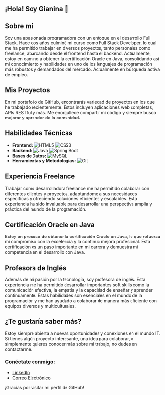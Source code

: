 ## ¡Hola! Soy Gianina 👋

## Sobre mí
Soy una apasionada programadora con un enfoque en el desarrollo Full Stack. Hace dos años culminé mi curso como Full Stack Developer, lo cual me ha permitido trabajar en diversos proyectos, tanto personales como freelance, abarcando desde el frontend hasta el backend. Actualmente, estoy en camino a obtener la certificación Oracle en Java, consolidando así mi conocimiento y habilidades en uno de los lenguajes de programación más robustos y demandados del mercado. Actualmente en búsqueda activa de empleo.

## Mis Proyectos
En mi portafolio de GitHub, encontrarás variedad de proyectos en los que he trabajado recientemente. Estos incluyen aplicaciones web completas, APIs RESTful y más. Me enorgullece compartir mi código y siempre busco mejorar y aprender de la comunidad. 

## Habilidades Técnicas
- **Frontend:** ![HTML5](https://img.shields.io/badge/-HTML5-E34F26?style=flat&logo=html5&logoColor=white) ![CSS3](https://img.shields.io/badge/-CSS3-1572B6?style=flat&logo=css3&logoColor=white)
- **Backend:** ![Java](https://img.shields.io/badge/-Java-007396?style=flat&logo=java&logoColor=white) ![Spring Boot](https://img.shields.io/badge/-Spring%20Boot-6DB33F?style=flat&logo=spring-boot&logoColor=white)
- **Bases de Datos:** ![MySQL](https://img.shields.io/badge/-MySQL-4479A1?style=flat&logo=mysql&logoColor=white)
- **Herramientas y Metodologías:** ![Git](https://img.shields.io/badge/-Git-F05032?style=flat&logo=git&logoColor=white)

## Experiencia Freelance
Trabajar como desarrolladora freelance me ha permitido colaborar con diferentes clientes y proyectos, adaptándome a sus necesidades específicas y ofreciendo soluciones eficientes y escalables. Esta experiencia ha sido invaluable para desarrollar una perspectiva amplia y práctica del mundo de la programación.

## Certificación Oracle en Java
Estoy en proceso de obtener la certificación Oracle en Java, lo que refuerza mi compromiso con la excelencia y la continua mejora profesional. Esta certificación es un paso importante en mi carrera y demuestra mi competencia en el desarrollo con Java.

## Profesora de Inglés
Además de mi pasión por la tecnología, soy profesora de inglés. Esta experiencia me ha permitido desarrollar importantes soft skills como la comunicación efectiva, la empatía y la capacidad de enseñar y aprender continuamente. Estas habilidades son esenciales en el mundo de la programación y me han ayudado a colaborar de manera más eficiente con equipos diversos y multiculturales.

## ¿Te gustaría saber más?
Estoy siempre abierta a nuevas oportunidades y conexiones en el mundo IT. Si tienes algún proyecto interesante, una idea para colaborar, o simplemente quieres conocer más sobre mi trabajo, no dudes en contactarme.

### Conéctate conmigo:
- [LinkedIn](https://www.linkedin.com/in/gianina-azcurra)
- [Correo Electrónico](gianina.azcurra8@gmail.com)

¡Gracias por visitar mi perfil de GitHub!
